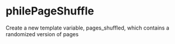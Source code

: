 philePageShuffle
================

Create a new template variable, pages_shuffled, which contains a randomized version of pages
